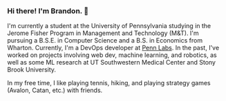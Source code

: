 ### Hi there! I'm Brandon. 👋

I'm currently a student at the University of Pennsylvania studying in the Jerome Fisher Program in Management and Technology (M&T). I'm pursuing a B.S.E. in Computer Science and a B.S. in Economics from Wharton. Currently, I'm a DevOps developer at [Penn Labs](http://pennlabs.org/). In the past, I've worked on projects involving web dev, machine learning, and robotics, as well as some ML research at UT Southwestern Medical Center and Stony Brook University.

In my free time, I like playing tennis, hiking, and playing strategy games (Avalon, Catan, etc.) with friends.
